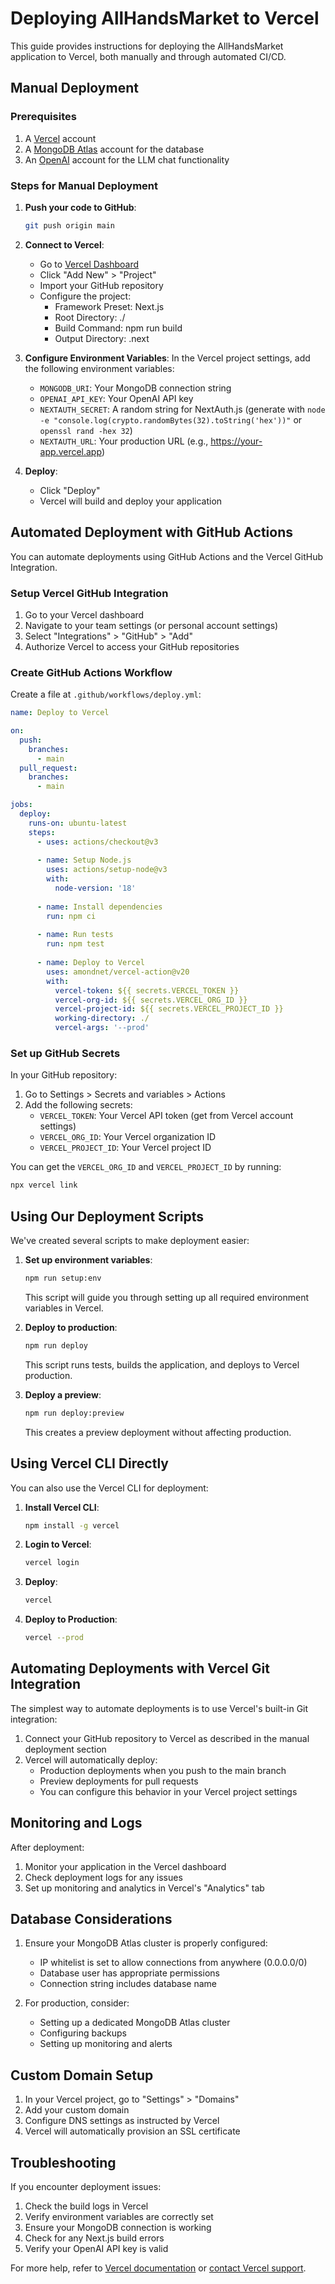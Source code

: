 # Deploying AllHandsMarket to Vercel

This guide provides instructions for deploying the AllHandsMarket application to Vercel, both manually and through automated CI/CD.

## Manual Deployment

### Prerequisites

1. A [Vercel](https://vercel.com) account
2. A [MongoDB Atlas](https://www.mongodb.com/cloud/atlas) account for the database
3. An [OpenAI](https://platform.openai.com) account for the LLM chat functionality

### Steps for Manual Deployment

1. **Push your code to GitHub**:
   ```bash
   git push origin main
   ```

2. **Connect to Vercel**:
   - Go to [Vercel Dashboard](https://vercel.com/dashboard)
   - Click "Add New" > "Project"
   - Import your GitHub repository
   - Configure the project:
     - Framework Preset: Next.js
     - Root Directory: ./
     - Build Command: npm run build
     - Output Directory: .next

3. **Configure Environment Variables**:
   In the Vercel project settings, add the following environment variables:
   - `MONGODB_URI`: Your MongoDB connection string
   - `OPENAI_API_KEY`: Your OpenAI API key
   - `NEXTAUTH_SECRET`: A random string for NextAuth.js (generate with `node -e "console.log(crypto.randomBytes(32).toString('hex'))"` or `openssl rand -hex 32`)
   - `NEXTAUTH_URL`: Your production URL (e.g., https://your-app.vercel.app)

4. **Deploy**:
   - Click "Deploy"
   - Vercel will build and deploy your application

## Automated Deployment with GitHub Actions

You can automate deployments using GitHub Actions and the Vercel GitHub Integration.

### Setup Vercel GitHub Integration

1. Go to your Vercel dashboard
2. Navigate to your team settings (or personal account settings)
3. Select "Integrations" > "GitHub" > "Add"
4. Authorize Vercel to access your GitHub repositories

### Create GitHub Actions Workflow

Create a file at `.github/workflows/deploy.yml`:

```yaml
name: Deploy to Vercel

on:
  push:
    branches:
      - main
  pull_request:
    branches:
      - main

jobs:
  deploy:
    runs-on: ubuntu-latest
    steps:
      - uses: actions/checkout@v3
      
      - name: Setup Node.js
        uses: actions/setup-node@v3
        with:
          node-version: '18'
          
      - name: Install dependencies
        run: npm ci
        
      - name: Run tests
        run: npm test
        
      - name: Deploy to Vercel
        uses: amondnet/vercel-action@v20
        with:
          vercel-token: ${{ secrets.VERCEL_TOKEN }}
          vercel-org-id: ${{ secrets.VERCEL_ORG_ID }}
          vercel-project-id: ${{ secrets.VERCEL_PROJECT_ID }}
          working-directory: ./
          vercel-args: '--prod'
```

### Set up GitHub Secrets

In your GitHub repository:
1. Go to Settings > Secrets and variables > Actions
2. Add the following secrets:
   - `VERCEL_TOKEN`: Your Vercel API token (get from Vercel account settings)
   - `VERCEL_ORG_ID`: Your Vercel organization ID
   - `VERCEL_PROJECT_ID`: Your Vercel project ID

You can get the `VERCEL_ORG_ID` and `VERCEL_PROJECT_ID` by running:
```bash
npx vercel link
```

## Using Our Deployment Scripts

We've created several scripts to make deployment easier:

1. **Set up environment variables**:
   ```bash
   npm run setup:env
   ```
   This script will guide you through setting up all required environment variables in Vercel.

2. **Deploy to production**:
   ```bash
   npm run deploy
   ```
   This script runs tests, builds the application, and deploys to Vercel production.

3. **Deploy a preview**:
   ```bash
   npm run deploy:preview
   ```
   This creates a preview deployment without affecting production.

## Using Vercel CLI Directly

You can also use the Vercel CLI for deployment:

1. **Install Vercel CLI**:
   ```bash
   npm install -g vercel
   ```

2. **Login to Vercel**:
   ```bash
   vercel login
   ```

3. **Deploy**:
   ```bash
   vercel
   ```

4. **Deploy to Production**:
   ```bash
   vercel --prod
   ```

## Automating Deployments with Vercel Git Integration

The simplest way to automate deployments is to use Vercel's built-in Git integration:

1. Connect your GitHub repository to Vercel as described in the manual deployment section
2. Vercel will automatically deploy:
   - Production deployments when you push to the main branch
   - Preview deployments for pull requests
   - You can configure this behavior in your Vercel project settings

## Monitoring and Logs

After deployment:
1. Monitor your application in the Vercel dashboard
2. Check deployment logs for any issues
3. Set up monitoring and analytics in Vercel's "Analytics" tab

## Database Considerations

1. Ensure your MongoDB Atlas cluster is properly configured:
   - IP whitelist is set to allow connections from anywhere (0.0.0.0/0)
   - Database user has appropriate permissions
   - Connection string includes database name

2. For production, consider:
   - Setting up a dedicated MongoDB Atlas cluster
   - Configuring backups
   - Setting up monitoring and alerts

## Custom Domain Setup

1. In your Vercel project, go to "Settings" > "Domains"
2. Add your custom domain
3. Configure DNS settings as instructed by Vercel
4. Vercel will automatically provision an SSL certificate

## Troubleshooting

If you encounter deployment issues:

1. Check the build logs in Vercel
2. Verify environment variables are correctly set
3. Ensure your MongoDB connection is working
4. Check for any Next.js build errors
5. Verify your OpenAI API key is valid

For more help, refer to [Vercel documentation](https://vercel.com/docs) or [contact Vercel support](https://vercel.com/support).